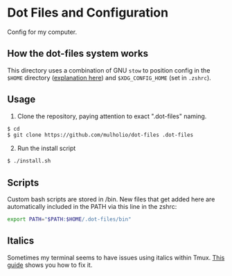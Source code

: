 # Dot Files and Configuration

Config for my computer.

## How the dot-files system works

This directory uses a combination of GNU `stow` to position config in the `$HOME` directory ([explanation here](https://github.com/alexpearce/dotfiles)) and `$XDG_CONFIG_HOME` (set in `.zshrc`).

## Usage

1. Clone the repository, paying attention to exact ".dot-files" naming.

```bash
$ cd
$ git clone https://github.com/mulholio/dot-files .dot-files
```

2. Run the install script

```bash
$ ./install.sh
```

## Scripts

Custom bash scripts are stored in /bin. New files that get added here are automatically included in the PATH via this line in the zshrc:

```sh
export PATH="$PATH:$HOME/.dot-files/bin"
```

## Italics

Sometimes my terminal seems to have issues using italics within Tmux. [This guide](https://alexpearce.me/2014/05/italics-in-iterm2-vim-tmux/) shows you how to fix it.

